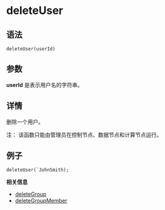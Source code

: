 # deleteUser

## 语法

`deleteUser(userId)`

## 参数

**userId** 是表示用户名的字符串。

## 详情

删除一个用户。

注： 该函数只能由管理员在控制节点、数据节点和计算节点运行。

## 例子

```
deleteUser(`JohnSmith);
```

**相关信息**

* [deleteGroup](deleteGroup.html "deleteGroup")
* [deleteGroupMember](deleteGroupMember.html "deleteGroupMember")

